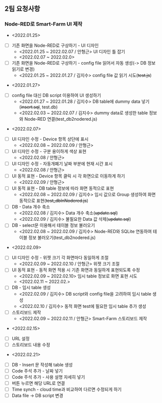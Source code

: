 ## 2팀 요청사항

### Node-RED로 Smart-Farm UI 제작

- <2022.01.25>
- [ ] 기존 화면을 Node-RED로 구상하기 - UI 디자인
    - <2022.01.25 ~ 2022.02.07 / 안형근> UI 디자인 틀 잡기
    - <2022.02.07 ~ 2022.02.0> 
- [ ] 기존 화면을 Node-RED로 구상하기 - config file 읽어서 자동 생성(-> DB 정보 읽기로 변경)
    - <2022.01.25 ~ 2022.01.27 / 김지수> config file 값 읽기 시도(~~test.js~~)


- <2022.01.27>
- [ ] config file 대신 DB script 이용하여 UI 생성하기
    - <2022.01.27 ~ 2022.01.28 / 김지수> DB table에 dummy data 넣기(~~insert.sql~~, test.db)
    - <2022.02.03 ~ 2022.02.07 / 김지수> dummy data로 생성한 table 정보와 Node-RED 연결(test_db2nodered.js)

- <2022.02.07>

- [ ] UI 디자인 수정 - Device 항목 상단에 표시 
    - <2022.02.08 ~ 2022.02.09 / 안형근>
- [ ] UI 디자인 수정 - 구분 용이하게 색상 표현 
    - <2022.02.08 / 안형근> 
- [ ] UI 디자인 수정 - 자동개폐기 날짜 부분에 현재 시간 표시
    - <2022.02.08 / 안형근> 
- [ ] UI 동적 표현 - Device 항목 클릭 시 각 화면으로 이동하게 하기
    - <2022.02.09 / 안형근> 
- [ ] UI 동적 표현 - DB table 정보에 따라 화면 동적으로 표현
    - <2022.02.08 ~ 2022.02.09 / 김지수> 임시 값으로 Group 생성하여 화면 동적으로 표현(~~test_dbInNodered.js~~)
- [ ] DB - Data 개수 축소
    - <2022.02.08 / 김지수> Data 개수 축소(~~update.sql~~)
    - <2022.02.09 / 김지수> 불필요한 Data 값 삭제(~~update.sql~~)
- [ ] DB - select문 이용해서 테이블 정보 불러오기
    - <2022.02.08 ~ 2022.02.09 / 김지수> Node-RED와 SQLite 연동하여 테이블 정보 불러오기(test_db2nodered.js)

- <2022.02.09>
- [ ] UI 디자인 수정 - 위젯 크기 각 화면마다 동일하게 조절
    - <2022.02.09 ~ 2022.02.10 / 안형근> 위젯 크기 조절
- [ ] UI 동적 표현 - 동적 화면 적용 시 기존 화면과 동일하게 표현되도록 수정
    - <2022.02.09 ~ 2022.02.10> 임시 table 정보로 화면 표현 시도
    - <2022.02.11 ~ 2022.02.>
- [ ] DB - 임시 table 생성
    - <2022.02.09 / 김지수> DB script와 config file을 고려하여 임시 table 생성
    - <2022.02.10 / 김지수> 동적 화면 test에 필요한 임시 table 추가 생성
- [ ] 스토리보드 제작
    - <2022.02.09 ~ 2022.02.11 / 안형근> Smart-Farm 스토리보드 제작

- <2022.02.15>
- [ ] URL 설정
- [ ] 스토리보드 내용 수정

- <2022.02.21>
- [ ] DB - Insert 문 작성해 table 생성
- [ ] Code 주석 추가 - 날짜 넣기
- [ ] Code 주석 추가 - 사용 설명 자세히 넣기
- [ ] 버튼 누르면 해당 URL로 연결
- [ ] Time synch - cloud time과 비교하여 다르면 수정되게 하기
- [ ] Data file -> DB script 변경